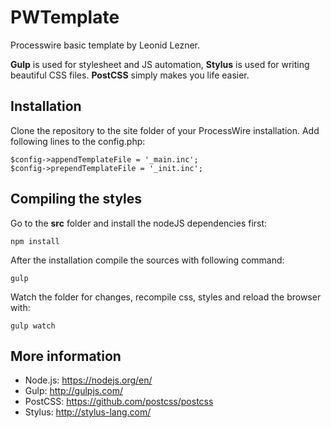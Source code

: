 # PWTemplate
Processwire basic template by Leonid Lezner.

**Gulp** is used for stylesheet and JS automation, **Stylus** is used for writing beautiful CSS files. **PostCSS** simply makes you life easier.

## Installation

Clone the repository to the site folder of your ProcessWire installation. Add following lines to the config.php:

```
$config->appendTemplateFile = '_main.inc';
$config->prependTemplateFile = '_init.inc';
```

## Compiling the styles

Go to the **src** folder and install the nodeJS dependencies first:

```
npm install
```

After the installation compile the sources with following command:

```
gulp
```

Watch the folder for changes, recompile css, styles and reload the browser with:

```
gulp watch
```

## More information

* Node.js: https://nodejs.org/en/
* Gulp: http://gulpjs.com/
* PostCSS: https://github.com/postcss/postcss
* Stylus: http://stylus-lang.com/
